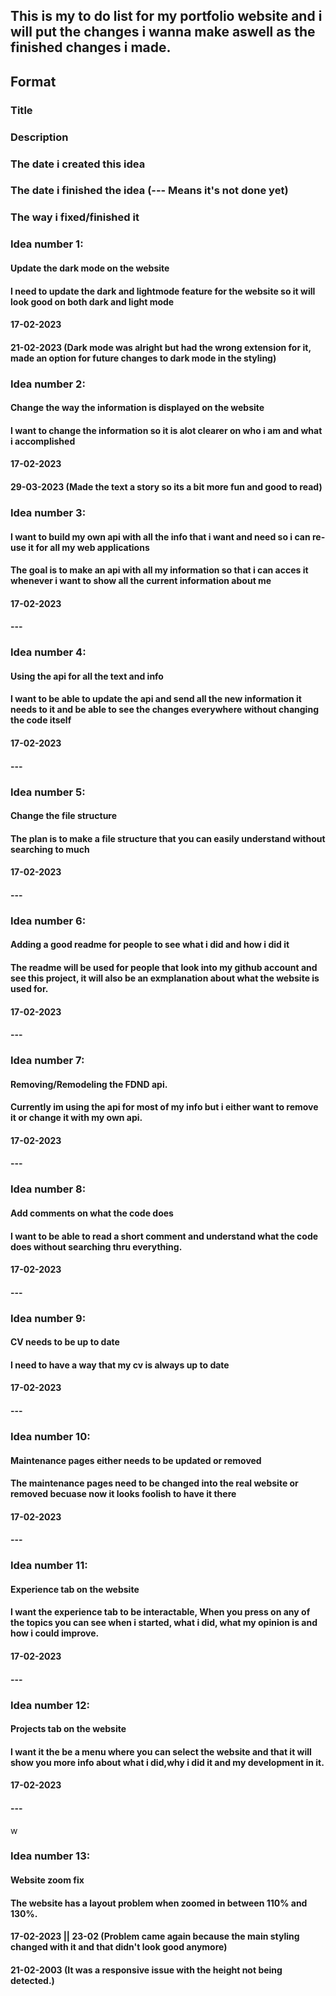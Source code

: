## This is my to do list for my portfolio website and i will put the changes i wanna make aswell as the finished changes i made.

## Format
### Title
### Description
### The date i created this idea
### The date i finished the idea (--- Means it's not done yet)
### The way i fixed/finished it


### Idea number 1:
#### Update the dark mode on the website
#### I need to update the dark and lightmode feature for the website so it will look good on both dark and light mode
#### 17-02-2023
#### 21-02-2023 (Dark mode was alright but had the wrong extension for it, made an option for future changes to dark mode in the styling)

### Idea number 2:
#### Change the way the information is displayed on the website
#### I want to change the information so it is alot clearer on who i am and what i accomplished
#### 17-02-2023
#### 29-03-2023 (Made the text a story so its a bit more fun and good to read)

### Idea number 3:
#### I want to build my own api with all the info that i want and need so i can re-use it for all my web applications
#### The goal is to make an api with all my information so that i can acces it whenever i want to show all the current information about me
#### 17-02-2023
#### ---

### Idea number 4:
#### Using the api for all the text and info
#### I want to be able to update the api and send all the new information it needs to it and be able to see the changes everywhere without changing the code itself
#### 17-02-2023
#### ---

### Idea number 5:
#### Change the file structure
#### The plan is to make a file structure that you can easily understand without searching to much
#### 17-02-2023
#### ---

### Idea number 6:
#### Adding a good readme for people to see what i did and how i did it
#### The readme will be used for people that look into my github account and see this project, it will also be an exmplanation about what the website is used for.
#### 17-02-2023
#### ---

### Idea number 7:
#### Removing/Remodeling the FDND api.
#### Currently im using the api for most of my info but i either want to remove it or change it with my own api.
#### 17-02-2023
#### ---

### Idea number 8:
#### Add comments on what the code does
#### I want to be able to read a short comment and understand what the code does without searching thru everything. 
#### 17-02-2023
#### ---

### Idea number 9:
#### CV needs to be up to date
#### I need to have a way that my cv is always up to date
#### 17-02-2023
#### ---

### Idea number 10:
#### Maintenance pages either needs to be updated or removed 
#### The maintenance pages need to be changed into the real website or removed becuase now it looks foolish to have it there
#### 17-02-2023
#### ---

### Idea number 11:
#### Experience tab on the website
#### I want the experience tab to be interactable, When you press on any of the topics you can see when i started, what i did, what my opinion is and how i could improve.
#### 17-02-2023
#### ---

### Idea number 12:
#### Projects tab on the website 
#### I want it the be a menu where you can select the website and that it will show you more info about what i did,why i did it and my development in it.
#### 17-02-2023
#### ---
w
### Idea number 13:
#### Website zoom fix
#### The website has a layout problem when zoomed in between 110% and 130%.
#### 17-02-2023 || 23-02 (Problem came again because the main styling changed with it and that didn't look good anymore)
#### 21-02-2003 (It was a responsive issue with the height not being detected.)